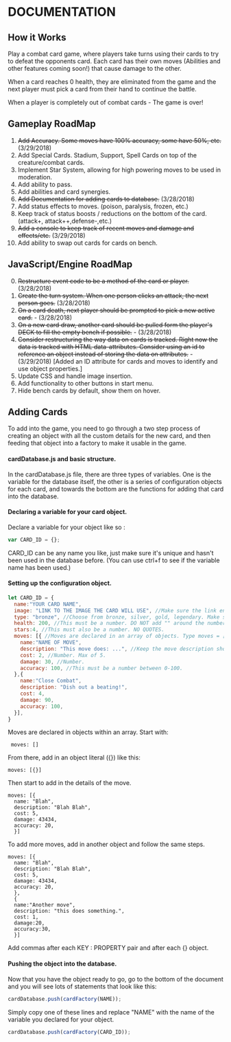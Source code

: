 # DOCUMENTATION

## How it Works

Play a combat card game, where players take turns using their cards to try to defeat the opponents card. Each card has their own moves (Abilities and other features coming soon!) that cause damage to the other.

When a card reaches 0 health, they are eliminated from the game and the next player must pick a card from their hand to continue the battle.

When a player is completely out of combat cards - The game is over!

## Gameplay RoadMap

1. ~~Add Accuracy. Some moves have 100% accuracy, some have 50%, etc.~~ (3/29/2018)
2. Add Special Cards. Stadium, Support, Spell Cards on top of the creature/combat cards.
3. Implement Star System, allowing for high powering moves to be used in moderation.
4. Add ability to pass.
5. Add abilities and card synergies.
6. ~~Add Documentation for adding cards to database.~~ (3/28/2018)
7. Add status effects to moves. (poison, paralysis, frozen, etc.)
8. Keep track of status boosts / reductions on the bottom of the card. (attack+, attack++,defense-,etc.)
9. ~~Add a console to keep track of recent moves and damage and effects/etc.~~ (3/29/2018)
10. Add ability to swap out cards for cards on bench.

## JavaScript/Engine RoadMap

0. ~~Restructure event code to be a method of the card or player.~~ (3/28/2018)
1. ~~Create the turn system. When one person clicks an attack, the next person goes.~~ (3/28/2018)
2. ~~On a card death, next player should be prompted to pick a new active card.~~ - (3/28/2018)
3. ~~On a new card draw, another card should be pulled form the player's DECK to fill the empty bench if possible.~~ - (3/28/2018)
4. ~~Consider restructuring the way data on cards is tracked. Right now the data is tracked with HTML data-attributes. Consider using an id to reference an object instead of storing the data on attributes.~~ - (3/29/2018) [Added an ID attribute for cards and moves to identify and use object properties.]
5. Update CSS and handle image insertion.
6. Add functionality to other buttons in start menu.
7. Hide bench cards by default, show them on hover.

## Adding Cards

To add into the game, you need to go through a two step process of creating an object with all the custom details for the new card, and then feeding that object into a factory to make it usable in the game.

#### cardDatabase.js and basic structure.

In the cardDatabase.js file, there are three types of variables. One is the variable for the database itself, the other is a series of configuration objects for each card, and towards the bottom are the functions for adding that card into the database.

#### Declaring a variable for your card object.

Declare a variable for your object like so :
```javascript
var CARD_ID = {};
```
CARD_ID can be any name you like, just make sure it's unique and hasn't been used in the database before. (You can use ctrl+f to see if the variable name has been used.)

#### Setting up the configuration object.
```javascript
let CARD_ID = {
  name:"YOUR CARD NAME",
  image: "LINK TO THE IMAGE THE CARD WILL USE", //Make sure the link ends in .png, .jpg, etc.
  type: "bronze", //Choose from bronze, silver, gold, legendary. Make sure the names are LOWERCASE.
  health: 200, //This must be a number. DO NOT add "" around the number.
  stars:4, //This must also be a number. NO QUOTES.
  moves: [{ //Moves are declared in an array of objects. Type moves = []. Then inside the brackets, add your objects like so: [{...stuff},{...stuff},{...stuff}]
    name:"NAME OF MOVE",
    description: "This move does: ...", //Keep the move description short please.
    cost: 2, //Number. Max of 5.
    damage: 30, //Number.
    accuracy: 100, //This must be a number between 0-100.
  },{
    name:"Close Combat",
    description: "Dish out a beating!",
    cost: 4,
    damage: 90,
    accuracy: 100,
  }],
}
```

Moves are declared in objects within an array. Start with:
```
 moves: []
```
From there, add in an object literal ({}) like this:
  ```
  moves: [{}]
  ```
Then start to add in the details of the move.
  ```
  moves: [{
    name: "Blah",
    description: "Blah Blah",
    cost: 5,
    damage: 43434,
    accuracy: 20,
    }]
  ```
To add more moves, add in another object and follow the same steps.
  ```
  moves: [{
    name: "Blah",
    description: "Blah Blah",
    cost: 5,
    damage: 43434,
    accuracy: 20,
    },
    {
    name:"Another move",
    description: "this does something.",
    cost: 1,
    damage:20,
    accuracy:30,  
    }]
  ```

Add commas after each KEY : PROPERTY pair and after each {} object.

#### Pushing the object into the database.

Now that you have the object ready to go, go to the bottom of the document and you will see lots of statements that look like this:

```javascript
cardDatabase.push(cardFactory(NAME));
```

Simply copy one of these lines and replace "NAME" with the name of the variable you declared for your object.

```javascript
cardDatabase.push(cardFactory(CARD_ID));
```
